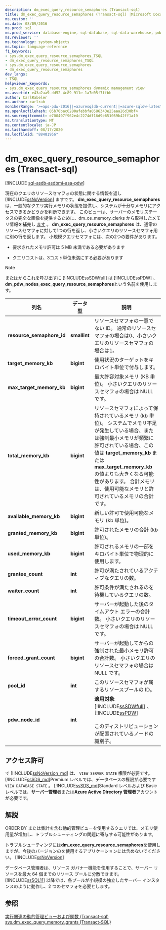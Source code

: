 ```yaml
---
description: dm_exec_query_resource_semaphores (Transact-sql)
title: dm_exec_query_resource_semaphores (Transact-sql) |Microsoft Docs
ms.custom: ''
ms.date: 08/09/2016
ms.prod: sql
ms.prod_service: database-engine, sql-database, sql-data-warehouse, pdw
ms.reviewer: ''
ms.technology: system-objects
ms.topic: language-reference
f1_keywords:
- sys.dm_exec_query_resource_semaphores_TSQL
- dm_exec_query_resource_semaphores_TSQL
- sys.dm_exec_query_resource_semaphores
- dm_exec_query_resource_semaphores
dev_langs:
- TSQL
helpviewer_keywords:
- sys.dm_exec_query_resource_semaphores dynamic management view
ms.assetid: e43a2aa9-dd52-4c89-911e-1a7d05f7ffbb
author: CarlRabeler
ms.author: carlrab
monikerRange: '>=aps-pdw-2016||=azuresqldb-current||=azure-sqldw-latest||>=sql-server-2016||=sqlallproducts-allversions||>=sql-server-linux-2017||=azuresqldb-mi-current'
ms.openlocfilehash: 05b70bac6280afebbfa0586343e25aaa26d30bf4
ms.sourcegitcommit: e700497f962e4c2274df16d9e651059b42ff1a10
ms.translationtype: MT
ms.contentlocale: ja-JP
ms.lasthandoff: 08/17/2020
ms.locfileid: "88481956"
---
```

# <a name="sysdm_exec_query_resource_semaphores-transact-sql"></a>dm_exec_query_resource_semaphores (Transact-sql)
[!INCLUDE [sql-asdb-asdbmi-asa-pdw](../../includes/applies-to-version/sql-asdb-asdbmi-asa-pdw.md)]

  現在のクエリのリソースセマフォの状態に関する情報を返し [!INCLUDE[ssNoVersion](../../includes/ssnoversion-md.md)] ますです。 **dm_exec_query_resource_semaphores** は、一般的なクエリ実行メモリの状態を提供し、システムが十分なメモリにアクセスできるかどうかを判断できます。 このビューは、サーバーのメモリステータスの完全な画像を提供するために、dm_os_memory_clerks から取得したメモリ情報を補完し [ます](../../relational-databases/system-dynamic-management-views/sys-dm-os-memory-clerks-transact-sql.md) 。 **dm_exec_query_resource_semaphores** は、通常のリソースセマフォに対して1つの行を返し、小さいクエリのリソースセマフォ用に別の行を返します。 小規模クエリセマフォには、次の2つの要件があります。  
  
-   要求されたメモリ許可は 5 MB 未満である必要があります  
  
-   クエリコストは、3コスト単位未満にする必要があります  
  
> [!NOTE]  
>  またはからこれを呼び出すに [!INCLUDE[ssSDWfull](../../includes/sssdwfull-md.md)] は [!INCLUDE[ssPDW](../../includes/sspdw-md.md)] 、 **dm_pdw_nodes_exec_query_resource_semaphores**という名前を使用します。  
  
|列名|データ型|説明|  
|-----------------|---------------|-----------------|  
|**resource_semaphore_id**|**smallint**|リソースセマフォの一意でない ID。 通常のリソースセマフォの場合は0、小さいクエリのリソースセマフォの場合は1。|  
|**target_memory_kb**|**bigint**|使用状況のターゲットをキロバイト単位で付与します。|  
|**max_target_memory_kb**|**bigint**|最大許容対象メモリ (KB 単位)。 小さいクエリのリソースセマフォの場合は NULL です。|  
|**total_memory_kb**|**bigint**|リソースセマフォによって保持されているメモリ (kb 単位)。 システムでメモリ不足が発生している場合、または強制最小メモリが頻繁に許可されている場合、この値は **target_memory_kb** または **max_target_memory_kb** の値よりも大きくなる可能性があります。 合計メモリは、使用可能なメモリと許可されているメモリの合計です。|  
|**available_memory_kb**|**bigint**|新しい許可で使用可能なメモリ (kb 単位)。|  
|**granted_memory_kb**|**bigint**|許可されたメモリの合計 (kb 単位)。|  
|**used_memory_kb**|**bigint**|許可されるメモリの一部をキロバイト単位で物理的に使用します。|  
|**grantee_count**|**int**|許可が満たされているアクティブなクエリの数。|  
|**waiter_count**|**int**|許可条件が満たされるのを待機しているクエリの数。|  
|**timeout_error_count**|**bigint**|サーバーが起動した後のタイムアウト エラーの合計数。 小さいクエリのリソースセマフォの場合は NULL です。|  
|**forced_grant_count**|**bigint**|サーバーが起動してからの強制された最小メモリ許可の合計数。 小さいクエリのリソースセマフォの場合は NULL です。|  
|**pool_id**|**int**|このリソースセマフォが属するリソースプールの ID。|  
|**pdw_node_id**|**int**|**適用対象**: [!INCLUDE[ssSDWfull](../../includes/sssdwfull-md.md)] 、 [!INCLUDE[ssPDW](../../includes/sspdw-md.md)]<br /><br /> このディストリビューションが配置されているノードの識別子。|  
  
## <a name="permissions"></a>アクセス許可  

で [!INCLUDE[ssNoVersion_md](../../includes/ssnoversion-md.md)] は、 `VIEW SERVER STATE` 権限が必要です。   
[!INCLUDE[ssSDS_md](../../includes/sssds-md.md)]Premium レベルでは、データベースの権限が必要です `VIEW DATABASE STATE` 。 [!INCLUDE[ssSDS_md](../../includes/sssds-md.md)]Standard レベルおよび Basic レベルでは、**サーバー管理**者または**Azure Active Directory 管理者**アカウントが必要です。   
  
## <a name="remarks"></a>解説  
 ORDER BY または集計を含む動的管理ビューを使用するクエリでは、メモリ使用量が増加し、トラブルシューティングの問題に寄与する可能性があります。  
  
 トラブルシューティングには**dm_exec_query_resource_semaphores**を使用しますが、今後のバージョンのを使用するアプリケーションには含めないでください。 [!INCLUDE[ssNoVersion](../../includes/ssnoversion-md.md)]  
  
 データベース管理者は、リソース ガバナー機能を使用することで、サーバー リソースを最大 64 個までのリソース プールに分散できます。 [!INCLUDE[ssSQL11](../../includes/sssql11-md.md)] 以降では、各プールが小規模の独立したサーバー インスタンスのように動作し、2 つのセマフォを必要とします。  
  
## <a name="see-also"></a>参照  
 [実行関連の動的管理ビューおよび関数 &#40;Transact-sql&#41;](../../relational-databases/system-dynamic-management-views/execution-related-dynamic-management-views-and-functions-transact-sql.md)   
 [sys.dm_exec_query_memory_grants &#40;Transact-SQL&#41;](../../relational-databases/system-dynamic-management-views/sys-dm-exec-query-memory-grants-transact-sql.md)  
  
  


